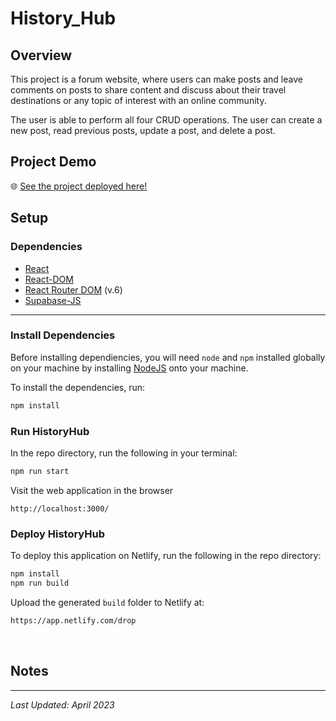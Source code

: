 # History_Hub

## Overview

This project is a forum website, where users can make posts and leave comments on posts to share content and discuss about their travel destinations or any topic of interest with an online community.

The user is able to perform all four CRUD operations. The user can create a new post, read previous posts, update a post, and delete a post.



## Project Demo
🌐 [See the project deployed here!](https://candid-maamoul-11624d.netlify.app)






## Setup

### Dependencies

* [React](https://www.npmjs.com/package/react)
* [React-DOM](https://www.npmjs.com/package/react-dom)
* [React Router DOM](https://www.npmjs.com/package/react-router-dom) (v.6)
* [Supabase-JS](https://www.npmjs.com/package/@supabase/supabase-js)

---

### Install Dependencies

Before installing dependiencies, you will need `node` and `npm` installed globally on your machine by installing [NodeJS](https://nodejs.org/en/download/) onto your machine.

To install the dependencies, run:

```sh
npm install
```

### Run HistoryHub

In the repo directory, run the following in your terminal:

```sh
npm run start
```

Visit the web application in the browser

```console
http://localhost:3000/
```

### Deploy HistoryHub

To deploy this application on Netlify, run the following in the repo directory:

```sh
npm install
npm run build
```

Upload the generated `build` folder to Netlify at:

```html
https://app.netlify.com/drop
```

<br/>

## Notes



---

*Last Updated: April 2023*
